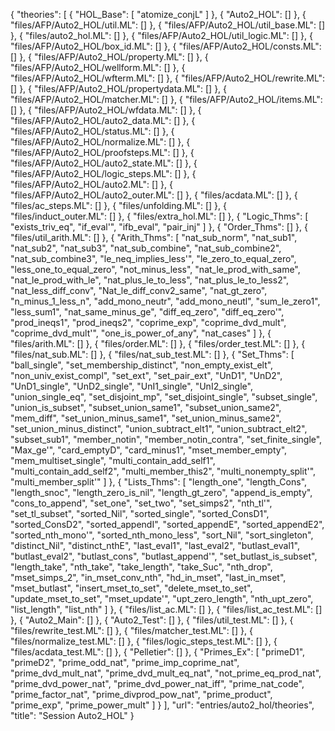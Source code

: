 {
    "theories": [
        {
            "HOL_Base": [
                "atomize_conjL"
            ]
        },
        {
            "Auto2_HOL": []
        },
        {
            "files/AFP/Auto2_HOL/util.ML": []
        },
        {
            "files/AFP/Auto2_HOL/util_base.ML": []
        },
        {
            "files/auto2_hol.ML": []
        },
        {
            "files/AFP/Auto2_HOL/util_logic.ML": []
        },
        {
            "files/AFP/Auto2_HOL/box_id.ML": []
        },
        {
            "files/AFP/Auto2_HOL/consts.ML": []
        },
        {
            "files/AFP/Auto2_HOL/property.ML": []
        },
        {
            "files/AFP/Auto2_HOL/wellform.ML": []
        },
        {
            "files/AFP/Auto2_HOL/wfterm.ML": []
        },
        {
            "files/AFP/Auto2_HOL/rewrite.ML": []
        },
        {
            "files/AFP/Auto2_HOL/propertydata.ML": []
        },
        {
            "files/AFP/Auto2_HOL/matcher.ML": []
        },
        {
            "files/AFP/Auto2_HOL/items.ML": []
        },
        {
            "files/AFP/Auto2_HOL/wfdata.ML": []
        },
        {
            "files/AFP/Auto2_HOL/auto2_data.ML": []
        },
        {
            "files/AFP/Auto2_HOL/status.ML": []
        },
        {
            "files/AFP/Auto2_HOL/normalize.ML": []
        },
        {
            "files/AFP/Auto2_HOL/proofsteps.ML": []
        },
        {
            "files/AFP/Auto2_HOL/auto2_state.ML": []
        },
        {
            "files/AFP/Auto2_HOL/logic_steps.ML": []
        },
        {
            "files/AFP/Auto2_HOL/auto2.ML": []
        },
        {
            "files/AFP/Auto2_HOL/auto2_outer.ML": []
        },
        {
            "files/acdata.ML": []
        },
        {
            "files/ac_steps.ML": []
        },
        {
            "files/unfolding.ML": []
        },
        {
            "files/induct_outer.ML": []
        },
        {
            "files/extra_hol.ML": []
        },
        {
            "Logic_Thms": [
                "exists_triv_eq",
                "if_eval'",
                "ifb_eval",
                "pair_inj"
            ]
        },
        {
            "Order_Thms": []
        },
        {
            "files/util_arith.ML": []
        },
        {
            "Arith_Thms": [
                "nat_sub_norm",
                "nat_sub1",
                "nat_sub2",
                "nat_sub3",
                "nat_sub_combine",
                "nat_sub_combine2",
                "nat_sub_combine3",
                "le_neq_implies_less'",
                "le_zero_to_equal_zero",
                "less_one_to_equal_zero",
                "not_minus_less",
                "nat_le_prod_with_same",
                "nat_le_prod_with_le",
                "nat_plus_le_to_less",
                "nat_plus_le_to_less2",
                "nat_less_diff_conv",
                "Nat_le_diff_conv2_same",
                "nat_gt_zero",
                "n_minus_1_less_n",
                "add_mono_neutr",
                "add_mono_neutl",
                "sum_le_zero1",
                "less_sum1",
                "nat_same_minus_ge",
                "diff_eq_zero",
                "diff_eq_zero'",
                "prod_ineqs1",
                "prod_ineqs2",
                "coprime_exp",
                "coprime_dvd_mult",
                "coprime_dvd_mult'",
                "one_is_power_of_any",
                "nat_cases"
            ]
        },
        {
            "files/arith.ML": []
        },
        {
            "files/order.ML": []
        },
        {
            "files/order_test.ML": []
        },
        {
            "files/nat_sub.ML": []
        },
        {
            "files/nat_sub_test.ML": []
        },
        {
            "Set_Thms": [
                "ball_single",
                "set_membership_distinct",
                "non_empty_exist_elt",
                "non_univ_exist_compl",
                "set_ext",
                "set_pair_ext",
                "UnD1",
                "UnD2",
                "UnD1_single",
                "UnD2_single",
                "UnI1_single",
                "UnI2_single",
                "union_single_eq",
                "set_disjoint_mp",
                "set_disjoint_single",
                "subset_single",
                "union_is_subset",
                "subset_union_same1",
                "subset_union_same2",
                "mem_diff",
                "set_union_minus_same1",
                "set_union_minus_same2",
                "set_union_minus_distinct",
                "union_subtract_elt1",
                "union_subtract_elt2",
                "subset_sub1",
                "member_notin",
                "member_notin_contra",
                "set_finite_single",
                "Max_ge'",
                "card_emptyD",
                "card_minus1",
                "mset_member_empty",
                "mem_multiset_single",
                "multi_contain_add_self1",
                "multi_contain_add_self2",
                "multi_member_this2",
                "multi_nonempty_split'",
                "multi_member_split'"
            ]
        },
        {
            "Lists_Thms": [
                "length_one",
                "length_Cons",
                "length_snoc",
                "length_zero_is_nil",
                "length_gt_zero",
                "append_is_empty",
                "cons_to_append",
                "set_one",
                "set_two",
                "set_simps2",
                "nth_tl'",
                "set_tl_subset",
                "sorted_Nil",
                "sorted_single",
                "sorted_ConsD1",
                "sorted_ConsD2",
                "sorted_appendI",
                "sorted_appendE",
                "sorted_appendE2",
                "sorted_nth_mono'",
                "sorted_nth_mono_less",
                "sort_Nil",
                "sort_singleton",
                "distinct_Nil",
                "distinct_nthE",
                "last_eval1",
                "last_eval2",
                "butlast_eval1",
                "butlast_eval2",
                "butlast_cons",
                "butlast_append'",
                "set_butlast_is_subset",
                "length_take",
                "nth_take",
                "take_length",
                "take_Suc",
                "nth_drop",
                "mset_simps_2",
                "in_mset_conv_nth",
                "hd_in_mset",
                "last_in_mset",
                "mset_butlast",
                "insert_mset_to_set",
                "delete_mset_to_set",
                "update_mset_to_set",
                "mset_update'",
                "upt_zero_length",
                "nth_upt_zero",
                "list_length",
                "list_nth"
            ]
        },
        {
            "files/list_ac.ML": []
        },
        {
            "files/list_ac_test.ML": []
        },
        {
            "Auto2_Main": []
        },
        {
            "Auto2_Test": []
        },
        {
            "files/util_test.ML": []
        },
        {
            "files/rewrite_test.ML": []
        },
        {
            "files/matcher_test.ML": []
        },
        {
            "files/normalize_test.ML": []
        },
        {
            "files/logic_steps_test.ML": []
        },
        {
            "files/acdata_test.ML": []
        },
        {
            "Pelletier": []
        },
        {
            "Primes_Ex": [
                "primeD1",
                "primeD2",
                "prime_odd_nat",
                "prime_imp_coprime_nat",
                "prime_dvd_mult_nat",
                "prime_dvd_mult_eq_nat",
                "not_prime_eq_prod_nat",
                "prime_dvd_power_nat",
                "prime_dvd_power_nat_iff",
                "prime_nat_code",
                "prime_factor_nat",
                "prime_divprod_pow_nat",
                "prime_product",
                "prime_exp",
                "prime_power_mult"
            ]
        }
    ],
    "url": "entries/auto2_hol/theories",
    "title": "Session Auto2_HOL"
}
